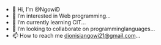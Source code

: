 - 👋 Hi, I’m @NgowiD
- 👀 I’m interested in Web programming...
- 🌱 I’m currently learning CIT...
- 💞️ I’m looking to collaborate on programminglanguages...
- 📫 How to reach me dionisiangowi21@gmail.com...

<!---
NgowiD/NgowiD is a ✨ special ✨ repository because its `README.md` (this file) appears on your GitHub profile.
You can click the Preview link to take a look at your changes.
--->
